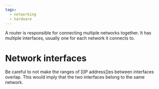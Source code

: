```yaml
---
tags:
  - networking
  - hardware
---
```

A router is responsible for connecting multiple networks together.
It has multiple interfaces, usually one for each network it connects to.
# Network interfaces
Be careful to not make the ranges of [[IP address]]es between interfaces overlap.
This would imply that the two interfaces belong to the same network.